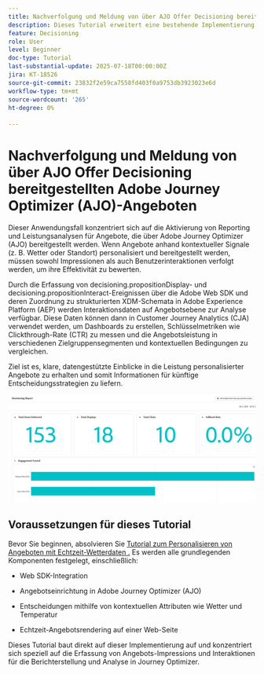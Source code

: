 ```yaml
---
title: Nachverfolgung und Meldung von über AJO Offer Decisioning bereitgestellten Adobe Journey Optimizer (AJO)-Angeboten
description: Dieses Tutorial erweitert eine bestehende Implementierung von Adobe Journey Optimizer (AJO), die personalisierte Angebote auf der Grundlage von Kontextdaten wie Temperatur bereitstellt. Es wird beschrieben, wie Impression- und Interaktionsereignisse erfasst und die Daten für das Reporting in Journey Optimizer vorbereitet werden.
feature: Decisioning
role: User
level: Beginner
doc-type: Tutorial
last-substantial-update: 2025-07-18T00:00:00Z
jira: KT-18526
source-git-commit: 23832f2e59ca7558fd403f0a9753db3923023e6d
workflow-type: tm+mt
source-wordcount: '265'
ht-degree: 0%

---
```


# Nachverfolgung und Meldung von über AJO Offer Decisioning bereitgestellten Adobe Journey Optimizer (AJO)-Angeboten

Dieser Anwendungsfall konzentriert sich auf die Aktivierung von Reporting und Leistungsanalysen für Angebote, die über Adobe Journey Optimizer (AJO) bereitgestellt werden. Wenn Angebote anhand kontextueller Signale (z. B. Wetter oder Standort) personalisiert und bereitgestellt werden, müssen sowohl Impressionen als auch Benutzerinteraktionen verfolgt werden, um ihre Effektivität zu bewerten.

Durch die Erfassung von decisioning.propositionDisplay- und decisioning.propositionInteract-Ereignissen über die Adobe Web SDK und deren Zuordnung zu strukturierten XDM-Schemata in Adobe Experience Platform (AEP) werden Interaktionsdaten auf Angebotsebene zur Analyse verfügbar. Diese Daten können dann in Customer Journey Analytics (CJA) verwendet werden, um Dashboards zu erstellen, Schlüsselmetriken wie Clickthrough-Rate (CTR) zu messen und die Angebotsleistung in verschiedenen Zielgruppensegmenten und kontextuellen Bedingungen zu vergleichen.

Ziel ist es, klare, datengestützte Einblicke in die Leistung personalisierter Angebote zu erhalten und somit Informationen für künftige Entscheidungsstrategien zu liefern.




![reporting-dashboard](assets/dashboard-reporting.png)



## Voraussetzungen für dieses Tutorial

Bevor Sie beginnen, absolvieren Sie [ Tutorial zum Personalisieren von Angeboten mit Echtzeit-Wetterdaten .](https://experienceleague.adobe.com/de/docs/journey-optimizer-learn/personalizing-offers-with-real-time-weather-data/introduction) Es werden alle grundlegenden Komponenten festgelegt, einschließlich:

- Web SDK-Integration

- Angebotseinrichtung in Adobe Journey Optimizer (AJO)

- Entscheidungen mithilfe von kontextuellen Attributen wie Wetter und Temperatur

- Echtzeit-Angebotsrendering auf einer Web-Seite

Dieses Tutorial baut direkt auf dieser Implementierung auf und konzentriert sich speziell auf die Erfassung von Angebots-Impressions und Interaktionen für die Berichterstellung und Analyse in Journey Optimizer.

